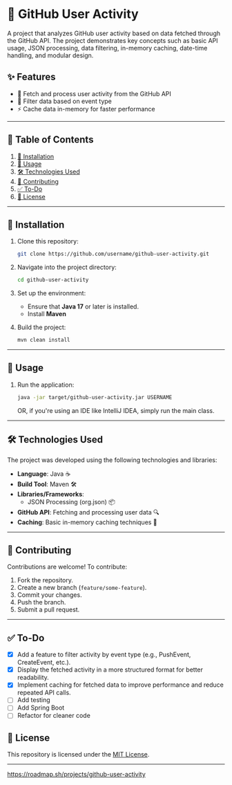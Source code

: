 # 🚀 GitHub User Activity

A project that analyzes GitHub user activity based on data fetched through the GitHub API. The project demonstrates key concepts such as basic API usage, JSON processing, data filtering, in-memory caching, date-time handling, and modular design.

## ✨ Features

- 🔗 Fetch and process user activity from the GitHub API
- 🎯 Filter data based on event type
- ⚡ Cache data in-memory for faster performance

---

## 📖 Table of Contents

1. [🔧 Installation](#installation)
2. [🚦 Usage](#usage)
3. [🛠️ Technologies Used](#technologies-used)
4. [🤝 Contributing](#contributing)
5. [✅ To-Do](#-to-do)
6. [📜 License](#license)

---

## 🔧 Installation

1. Clone this repository:
   ```bash
   git clone https://github.com/username/github-user-activity.git
   ```

2. Navigate into the project directory:
   ```bash
   cd github-user-activity
   ```

3. Set up the environment:
    - Ensure that **Java 17** or later is installed.
    - Install **Maven**

4. Build the project:
   ```bash
   mvn clean install
   ```
---

## 🚦 Usage

1. Run the application:
   ```bash
   java -jar target/github-user-activity.jar USERNAME
   ```
   OR, if you're using an IDE like IntelliJ IDEA, simply run the main class.

---

## 🛠️ Technologies Used

The project was developed using the following technologies and libraries:

- **Language**: Java ☕
- **Build Tool**: Maven 🛠️
- **Libraries/Frameworks**:
    - JSON Processing (org.json) 📦
- **GitHub API**: Fetching and processing user data 🔍
- **Caching**: Basic in-memory caching techniques 💾

---

## 🤝 Contributing

Contributions are welcome! To contribute:

1. Fork the repository.
2. Create a new branch (`feature/some-feature`).
3. Commit your changes.
4. Push the branch.
5. Submit a pull request.

---

## ✅ To-Do

- [x] Add a feature to filter activity by event type (e.g., PushEvent, CreateEvent, etc.).
- [x] Display the fetched activity in a more structured format for better readability.
- [x] Implement caching for fetched data to improve performance and reduce repeated API calls.
- [ ] Add testing
- [ ] Add Spring Boot
- [ ] Refactor for cleaner code

## 📜 License

This repository is licensed under the [MIT License](LICENSE).

---
https://roadmap.sh/projects/github-user-activity


